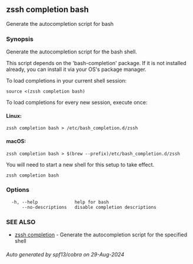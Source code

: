 ## zssh completion bash

Generate the autocompletion script for bash

### Synopsis

Generate the autocompletion script for the bash shell.

This script depends on the 'bash-completion' package.
If it is not installed already, you can install it via your OS's package manager.

To load completions in your current shell session:

	source <(zssh completion bash)

To load completions for every new session, execute once:

#### Linux:

	zssh completion bash > /etc/bash_completion.d/zssh

#### macOS:

	zssh completion bash > $(brew --prefix)/etc/bash_completion.d/zssh

You will need to start a new shell for this setup to take effect.


```
zssh completion bash
```

### Options

```
  -h, --help              help for bash
      --no-descriptions   disable completion descriptions
```

### SEE ALSO

* [zssh completion](../completion.md)	 - Generate the autocompletion script for the specified shell

###### Auto generated by spf13/cobra on 29-Aug-2024
